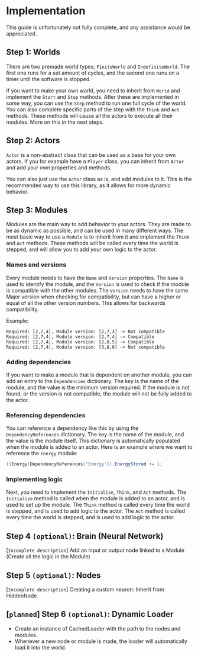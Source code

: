 # Implementation
This guide is unfortunately not fully complete, and any assistance would be appreciated.

## Step 1: Worlds
There are two premade world types; `FiniteWorld` and `IndefiniteWorld`. The first one runs for a set amount of cycles, and the second one runs on a timer until the software is stopped.

If you want to make your own world, you need to inherit from `World` and implement the `Start` and `Stop` methods. After these are implemented in some way, you can use the `Step` method to run one full cycle of the world. You can also complete specific parts of the step with the `Think` and `Act` methods. These methods will cause all the actors to execute all their modules. More on this in the next steps.

## Step 2: Actors
`Actor` is a non-abstract class that can be used as a base for your own actors. If you for example have a `Player` class, you can inherit from `Actor` and add your own properties and methods.

You can also just use the `Actor` class as is, and add modules to it. This is the recommended way to use this library, as it allows for more dynamic behavior.

## Step 3: Modules
Modules are the main way to add behavior to your actors. They are made to be as dynamic as possible, and can be used in many different ways. The most basic way to use a `Module` is to inherit from it and implement the `Think` and `Act` methods. These methods will be called every time the world is stepped, and will allow you to add your own logic to the actor.

### Names and versions
Every module needs to have the `Name` and `Version` properties. The `Name` is used to identify the module, and the `Version` is used to check if the module is compatible with the other modules. The `Version` needs to have the same Major version when checking for compatibility, but can have a higher or equal of all the other version numbers. This allows for backwards compatibility.

Example:
```
Required: [2,7,4], Module version: [2,7,3] -> Not compatible
Required: [2,7,4], Module version: [2,7,4] -> Compatible
Required: [2,7,4], Module version: [2,8,5] -> Compatible
Required: [2,7,4], Module version: [3,8,0] -> Not compatible
```

### Adding dependencies
If you want to make a module that is dependent on another module, you can add an entry to the `Dependencies` dictionary. The key is the name of the module, and the value is the minimum version required. If the module is not found, or the version is not compatible, the module will not be fully added to the actor.

### Referencing dependencies
You can reference a dependency like this by using the `DependencyReferences` dictionary. The key is the name of the module, and the value is the module itself. This dictionary is automatically populated when the module is added to an actor. Here is an example where we want to reference the `Energy` module:

```csharp
((Energy)DependencyReferences["Energy"]).EnergyStored += 1;
```

### Implementing logic
Next, you need to implement the `Initialize`, `Think`, and `Act` methods. The `Initialize` method is called when the module is added to an actor, and is used to set up the module. The `Think` method is called every time the world is stepped, and is used to add logic to the actor. The `Act` method is called every time the world is stepped, and is used to add logic to the actor.


## Step 4 `(optional)`: Brain (Neural Network)
[`Incomplete description`] Add an input or output node linked to a Module (Create all the logic in the Module)

## Step 5 `(optional)`: Nodes
[`Incomplete description`] Creating a custom neuron: Inherit from HiddenNode



## [`planned`] Step 6 `(optional)`: Dynamic Loader
- Create an instance of CachedLoader with the path to the nodes and modules. 
- Whenever a new node or module is made, the loader will automatically load it into the world.

